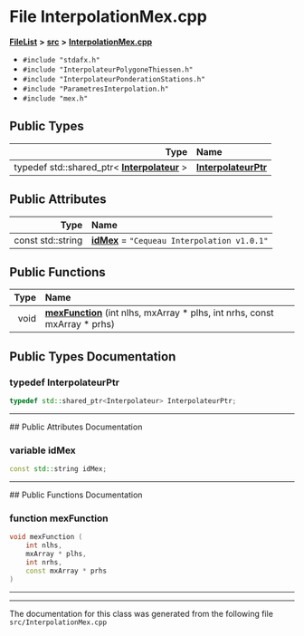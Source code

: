 

# File InterpolationMex.cpp



[**FileList**](files.md) **>** [**src**](dir_68267d1309a1af8e8297ef4c3efbcdba.md) **>** [**InterpolationMex.cpp**](InterpolationMex_8cpp.md)





* `#include "stdafx.h"`
* `#include "InterpolateurPolygoneThiessen.h"`
* `#include "InterpolateurPonderationStations.h"`
* `#include "ParametresInterpolation.h"`
* `#include "mex.h"`

















## Public Types

| Type | Name |
| ---: | :--- |
| typedef std::shared\_ptr&lt; [**Interpolateur**](classInterpolateur.md) &gt; | [**InterpolateurPtr**](#typedef-interpolateurptr)  <br> |




## Public Attributes

| Type | Name |
| ---: | :--- |
|  const std::string | [**idMex**](#variable-idmex)   = `"Cequeau Interpolation v1.0.1"`<br> |
















## Public Functions

| Type | Name |
| ---: | :--- |
|  void | [**mexFunction**](#function-mexfunction) (int nlhs, mxArray \* plhs, int nrhs, const mxArray \* prhs) <br> |




























## Public Types Documentation




### typedef InterpolateurPtr 

```C++
typedef std::shared_ptr<Interpolateur> InterpolateurPtr;
```




<hr>
## Public Attributes Documentation




### variable idMex 

```C++
const std::string idMex;
```




<hr>
## Public Functions Documentation




### function mexFunction 

```C++
void mexFunction (
    int nlhs,
    mxArray * plhs,
    int nrhs,
    const mxArray * prhs
) 
```




<hr>

------------------------------
The documentation for this class was generated from the following file `src/InterpolationMex.cpp`

